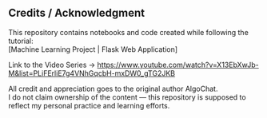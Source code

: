 ## Credits / Acknowledgment
This repository contains notebooks and code created while following the tutorial:  
[Machine Learning Project | Flask Web Application]

Link to the Video Series -> 
https://www.youtube.com/watch?v=X13EbXwJb-M&list=PLiFErliE7g4VNhGqcbH-mxDW0_gTG2JKB

All credit and appreciation goes to the original author AlgoChat.  
I do not claim ownership of the content — this repository is supposed to reflect my personal practice and learning efforts.
